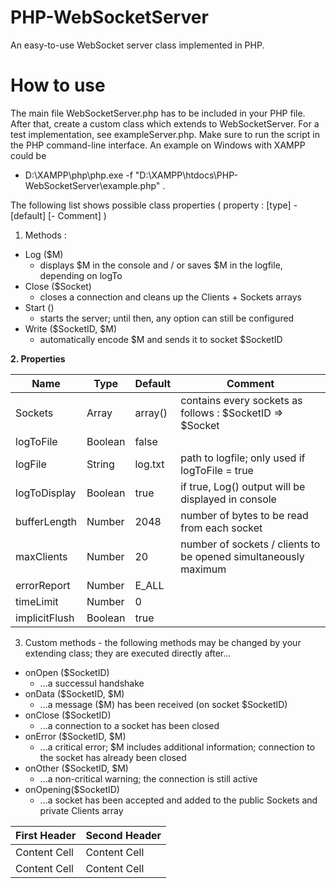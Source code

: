 # PHP-WebSocketServer
An easy-to-use WebSocket server class implemented in PHP.

# How to use
The main file WebSocketServer.php has to be included in your PHP file. After that, create a custom class which extends to WebSocketServer. For a test implementation, see exampleServer.php. Make sure to run the script in the PHP command-line interface. An example on Windows with XAMPP could be
* D:\XAMPP\php\php.exe -f "D:\XAMPP\htdocs\PHP-WebSocketServer\example.php" .

The following list shows possible class properties ( property : [type] - [default] [- Comment]   )

1. Methods :
  * Log ($M)
    * displays $M in the console and / or saves $M in the logfile, depending on logTo
  * Close ($Socket)
    * closes a connection and cleans up the Clients + Sockets arrays
  * Start ()
    * starts the server; until then, any option can still be configured
  * Write ($SocketID, $M)
    * automatically encode $M and sends it to socket $SocketID

**2. Properties**

  Name         | Type    | Default | Comment
  -------------|---------|---------|-----------------------------------------------------------------
  Sockets      | Array   | array() | contains every sockets as follows : $SocketID => $Socket
  logToFile    | Boolean | false   |
  logFile      | String  | log.txt | path to logfile; only used if logToFile = true
  logToDisplay | Boolean | true    | if true, Log() output will be displayed in console
  bufferLength | Number  | 2048    | number of bytes to be read from each socket
  maxClients   | Number  | 20      | number of sockets / clients to be opened simultaneously maximum
  errorReport  | Number  | E_ALL   |
  timeLimit    | Number  | 0       |
  implicitFlush| Boolean | true    |

3. Custom methods - the following methods may be changed by your extending class; they are executed directly after...
  * onOpen ($SocketID)
    * ...a successul handshake
  * onData ($SocketID, $M)
    * ...a message ($M) has been received (on socket $SocketID)
  * onClose ($SocketID)
    * ...a connection to a socket has been closed
  * onError ($SocketID, $M)
    * ...a critical error; $M includes additional information; connection to the socket has already been closed
  * onOther ($SocketID, $M)
    * ...a non-critical warning; the connection is still active
  * onOpening($SocketID)
    * ...a socket has been accepted and added to the public Sockets and private Clients array


First Header | Second Header
-------------|-------------
Content Cell |  Content Cell
Content Cell |  Content Cell
